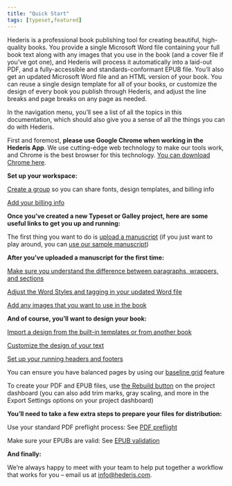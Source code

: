 ```yaml
---
title: "Quick Start"
tags: [typeset,featured]
---
```

 
<html><body><section data-type="chapter" class="hsecchapter" data-hederis-type="hsecchapter" id="complete-guide" data-pi-attrs="id: complete-guide; data-tags: typeset,featured;" role="doc-chapter" data-tags="typeset,featured" data-author-name=" " data-book-title=" " title="Quick Start"><p class="hblkp" data-hederis-type="hblkp" id="pGmpCUmSd">Hederis is a professional book publishing tool for creating beautiful, high-quality books. You provide a single Microsoft Word file containing your full book text along with any images that you use in the book (and a cover file if you&#8217;ve got one), and Hederis will process it automatically into a laid-out PDF, and a fully-accessible and standards-conformant EPUB file. You&#8217;ll also get an updated Microsoft Word file and an HTML version of your book. You can reuse a single design template for all of your books, or customize the design of every book you publish through Hederis, and adjust the line breaks and page breaks on any page as needed. </p><p class="hblkp" data-hederis-type="hblkp" id="pkCCRDvk1">In the navigation menu, you&#8217;ll see a list of all the topics in this documentation, which should also give you a sense of all the things you can do with Hederis.</p><p class="hblkp" data-hederis-type="hblkp" id="pmE5uGmtW">First and foremost, <strong data-hederis-type="hspanstrong" id="pCfjTd9U2">please use Google Chrome when working in the <strong class="hspanstrong" data-hederis-type="hspanstrong" id="pgDgRUJPM">Hederis App</strong></strong>. We use cutting-edge web technology to make our tools work, and Chrome is the best browser for this technology. <a href="https://www.google.com/chrome/" class="hspana" data-hederis-type="hspana" id="pqyJGxUoE">You can download Chrome here</a>.</p><p class="hblkp" data-hederis-type="hblkp" id="pNRj9qdzO"><strong class="hspanstrong" data-hederis-type="hspanstrong" id="piTsntTob">Set up your workspace:</strong></p><p class="hblkp" data-hederis-type="hblkp" id="prdNFnm0o"><a href="{% link _docs/about-groups.md %}" class="hspana" data-hederis-type="hspana" id="p8HCn236W">Create a group</a> so you can share fonts, design templates, and billing info</p><p class="hblkp" data-hederis-type="hblkp" id="p0v6r613T"><a href="{% link _docs/billing-info.md %}" class="hspana" data-hederis-type="hspana" id="pPK9MlfsL">Add your billing info</a></p><p class="hblkp" data-hederis-type="hblkp" id="paocCaBVB"><strong class="hspanstrong" data-hederis-type="hspanstrong" id="pE6d7abtN">Once you&#8217;ve created a new Typeset or Galley project, here are some useful links to get you up and running:</strong></p><p class="hblkp" data-hederis-type="hblkp" id="pc89ZsqXy">The first thing you want to do is <a href="{% link _docs/upload-a-manuscript.md %}" class="hspana" data-hederis-type="hspana" id="pgdfJEVxF">upload a manuscript</a> (if you just want to play around, you can <a href="https://www.dropbox.com/s/xbllj9e3gp4m91o/picture-of-dorian-gray-tagged.docx?dl=0" class="hspana" data-hederis-type="hspana" id="pC0n4KxCH">use our sample manuscript</a>)</p><p class="hblkp" data-hederis-type="hblkp" id="pKm150y9h"><strong class="hspanstrong" data-hederis-type="hspanstrong" id="pSogsR82E">After you&#8217;ve uploaded a manuscript for the first time:</strong></p><p class="hblkp" data-hederis-type="hblkp" id="pjxs7tpDK"><a href="{% link _docs/semantic-tagging.md %}" class="hspana" data-hederis-type="hspana" id="p0JigYvAe">Make sure you understand the difference between paragraphs, wrappers, and sections</a></p><p class="hblkp" data-hederis-type="hblkp" id="p0vPxCNdW"><a href="{% link _docs/fine-tune-styles.md %}" class="hspana" data-hederis-type="hspana" id="pYAoKG9AZ">Adjust the Word Styles and tagging in your updated Word file</a></p><p class="hblkp" data-hederis-type="hblkp" id="pF3nzqBzo"><a href="{% link _docs/upload-a-cover.md %}" class="hspana" data-hederis-type="hspana" id="pYZRU5Rhe">Add any images that you want to use in the book</a></p><p class="hblkp" data-hederis-type="hblkp" id="p9qU2OAwn"><strong class="hspanstrong" data-hederis-type="hspanstrong" id="pQLF3SIcj">And of course, you&#8217;ll want to design your book:</strong></p><p class="hblkp" data-hederis-type="hblkp" id="pa6GxDV1Y"><a href="{% link _docs/design-templates.md %}" class="hspana" data-hederis-type="hspana" id="pri9mMFxP">Import a design from the built-in templates or from another book</a></p><p class="hblkp" data-hederis-type="hblkp" id="pm6KoPK7f"><a href="{% link _docs/typeset-text-design.md %}" class="hspana" data-hederis-type="hspana" id="pEJkU3InR">Customize the design of your text</a></p><p class="hblkp" data-hederis-type="hblkp" id="p85XnPCDx"><a href="{% link _docs/typeset-master-pages.md %}" class="hspana" data-hederis-type="hspana" id="pAyV6jxNC">Set up your running headers and footers</a></p><p class="hblkp" data-hederis-type="hblkp" id="p3p86x8eC">You can ensure you have balanced pages by using our <a href="{% link _docs/baseline-grid.md %}" class="hspana" data-hederis-type="hspana" id="pAXivRfNx">baseline grid</a> feature</p><p class="hblkp" data-hederis-type="hblkp" id="pBh6a2WmF">To create your PDF and EPUB files, use <a href="{% link _docs/builds.md %}" class="hspana" data-hederis-type="hspana" id="p8PVwbf5y">the Rebuild button</a> on the project dashboard (you can also add trim marks, gray scaling, and more in the Export Settings options on your project dashboard)</p><p class="hblkp" data-hederis-type="hblkp" id="pSrP9m6Rt"><strong class="hspanstrong" data-hederis-type="hspanstrong" id="p1Oq0OhaS">You&#8217;ll need to take a few extra steps to prepare your files for distribution:</strong></p><p class="hblkp" data-hederis-type="hblkp" id="p8zJSh7Ek">Use your standard PDF preflight process: See <a href="{% link _docs/pdf-preflight.md %}" class="hspana" data-hederis-type="hspana" id="pQAmU7EsA">PDF preflight</a></p><p class="hblkp" data-hederis-type="hblkp" id="pIQlw0gTa">Make sure your EPUBs are valid: See <a href="{% link _docs/epub-validation.md %}" class="hspana" data-hederis-type="hspana" id="pK6TxR6KO">EPUB validation</a></p><p class="hblkp" data-hederis-type="hblkp" id="pljYYMbm7"><strong class="hspanstrong" data-hederis-type="hspanstrong" id="pcwuateoF">And finally:</strong></p><p class="hblkp" data-hederis-type="hblkp" id="pAQKgjS4a">We&#8217;re always happy to meet with your team to help put together a workflow that works for you &#8211; email us at <a href="mailto:info@hederis.com" class="hspana" data-hederis-type="hspana" id="p4VTB0oFL">info@hederis.com</a>. </p></section></body></html>

